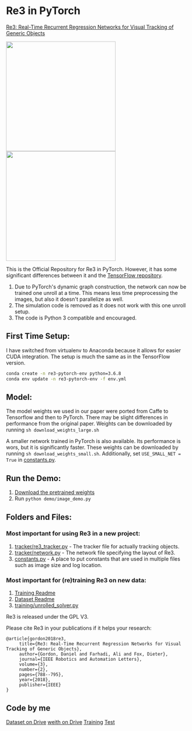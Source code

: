 # Re3 in PyTorch
[Re3: Real-Time Recurrent Regression Networks for Visual Tracking of Generic Objects](https://danielgordon10.github.io/pdfs/re3.pdf)

<img src="/demo/sample_1.gif" height="300"/> <img src="/demo/sample_2.gif" height="300"/>

This is the Official Repository for Re3 in PyTorch. However, it has some significant differences between it and the [TensorFlow repository](https://github.com/danielgordon10/re3-tensorflow).
1. Due to PyTorch's dynamic graph construction, the network can now be trained one unroll at a time. This means less time preprocessing the images, but also it doesn't parallelize as well.
1. The simulation code is removed as it does not work with this one unroll setup.
1. The code is Python 3 compatible and encouraged.

## First Time Setup:
I have switched from virtualenv to Anaconda because it allows for easier CUDA integration. The setup is much the same as in the TensorFlow version.
```bash
conda create -n re3-pytorch-env python=3.6.8
conda env update -n re3-pytorch-env -f env.yml
```

## Model:
The model weights we used in our paper were ported from Caffe to Tensorflow and then to PyTorch. There may be slight differences in performance from the original paper.
Weights can be downloaded by running `sh download_weights_large.sh`

A smaller network trained in PyTorch is also available. Its performance is wors, but it is significantly faster.
These weights can be downloaded by running `sh download_weights_small.sh`.
Additionally, set `USE_SMALL_NET = True` in [constants.py](constants.py).

## Run the Demo:
1. [Download the pretrained weights](#model)
1. Run `python demo/image_demo.py`


## Folders and Files:
### Most important for using Re3 in a new project:
1. [tracker/re3_tracker.py](tracker/re3_tracker.py) - The tracker file for actually tracking objects.
1. [tracker/network.py](tracker/network.py) - The network file specifying the layout of Re3.
1. [constants.py](constants.py) - A place to put constants that are used in multiple files such as image size and log location.

### Most important for (re)training Re3 on new data:
1. [Training Readme](training/README.md)
1. [Dataset Readme](training/datasets/README.md)
1. [training/unrolled_solver.py](training/unrolled_solver.py)

Re3 is released under the GPL V3.

Please cite Re3 in your publications if it helps your research:
```
@article{gordon2018re3,
     title={Re3: Real-Time Recurrent Regression Networks for Visual Tracking of Generic Objects},
     author={Gordon, Daniel and Farhadi, Ali and Fox, Dieter},
     journal={IEEE Robotics and Automation Letters},
     volume={3},
     number={2},
     pages={788--795},
     year={2018},
     publisher={IEEE}
}
```
## Code by me
[Dataset on Drive](https://drive.google.com/drive/folders/1-F5p142tMNn7o_K7odaz2M5YsjMPxicf?usp=sharing)
[weith on Drive](https://drive.google.com/drive/folders/1-BiAla11E9bP_fjFhL_bJZB2hht_fOLF?usp=sharing)
[Training]()
[Test](test.ipynb)
